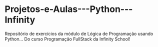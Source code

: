 # Projetos-e-Aulas---Python---Infinity

Repositório de exercícios da módulo de Lógica de Programação usando Python... Do curso Programação FullStack da Infinity School!
